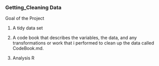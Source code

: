 ### Getting_Cleaning Data

Goal of the Project
1. A tidy data set

2. A code book that describes the variables, the data, and any transformations or work that i performed to clean up the data called CodeBook.md.
3. Analysis R 
